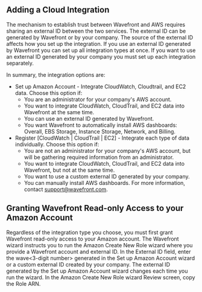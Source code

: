 ## Adding a Cloud Integration

The mechanism to establish trust between Wavefront and AWS requires sharing an external ID between the two services. The
external ID can be generated by Wavefront or by your company. The source of the external ID affects how you set up the
integration. If you use an external ID generated by Wavefront you can set up all integration types at once. If you want
to use an external ID generated by your company you must set up each integration separately.

In summary, the integration options are:

- Set up Amazon Account - Integrate CloudWatch, Cloudtrail, and EC2 data. Choose this option if:
    - You are an administrator for your company's AWS account.
    - You want to integrate CloudWatch, CloudTrail, and EC2 data into Wavefront at the same time.
    - You can use an external ID generated by Wavefront.
    - You want Wavefront to automatically install AWS dashboards: Overall, EBS Storage, Instance Storage, Network, and Billing.
- Register [CloudWatch | CloudTrail | EC2] - Integrate each type of data individually. Choose this option if:
    - You are not an administrator for your company's AWS account, but will be gathering required information from an administrator.
    - You want to integrate CloudWatch, CloudTrail, and EC2 data into Wavefront, but not at the same time.
    - You want to use a custom external ID generated by your company.
    - You can manually install AWS dashboards.  For more information, contact support@wavefront.com.

## Granting Wavefront Read-only Access to your Amazon Account

Regardless of the integration type you choose, you must first grant Wavefront read-only access to your Amazon account.
The Wavefront wizard instructs you to run the Amazon Create New Role wizard where you provide a Wavefront
account and external ID. In the External ID field, enter the wave<3-digit number> generated in the Set up Amazon Account
wizard or a custom external ID created by your company. The external ID generated by the Set up Amazon Account wizard
changes each time you run the wizard. In the Amazon Create New Role wizard Review screen, copy the Role ARN.
